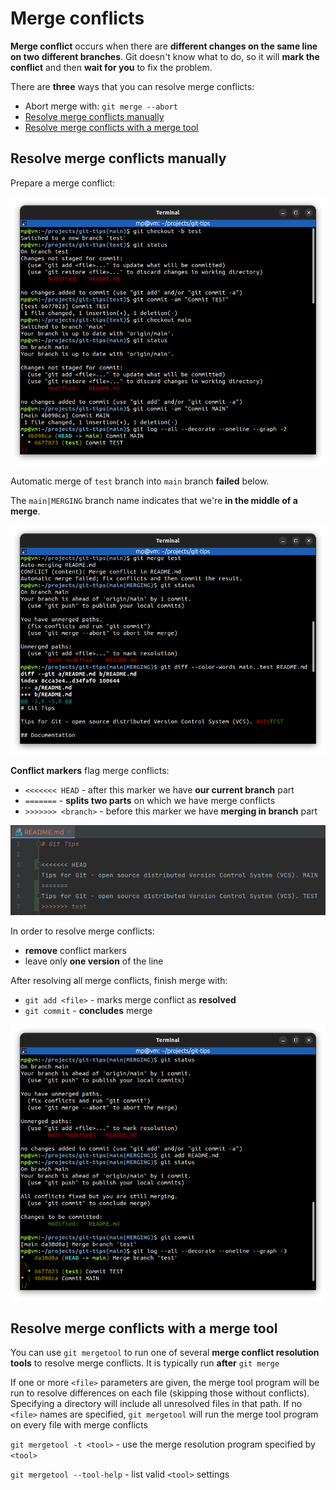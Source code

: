 # Merge conflicts

**Merge conflict** occurs when there are **different changes on the same line on two different branches**. Git doesn't know what to do, so it will **mark the conflict** and then **wait for you** to fix the problem.

There are **three** ways that you can resolve merge conflicts:

- Abort merge with: `git merge --abort`
- [Resolve merge conflicts manually](#resolve-merge-conflicts-manually)
- [Resolve merge conflicts with a merge tool](#resolve-merge-conflicts-with-a-merge-tool)

## Resolve merge conflicts manually

Prepare a merge conflict:

![](images/git-merge-before.png)

Automatic merge of `test` branch into `main` branch **failed** below.

The `main|MERGING` branch name indicates that we're **in the middle of a merge**.

![](images/git-merge-conflicts.png)

**Conflict markers** flag merge conflicts:
- `<<<<<<< HEAD` - after this marker we have **our current branch** part
- `=======` - **splits two parts** on which we have merge conflicts
- `>>>>>>> <branch>` - before this marker we have **merging in branch** part

![](images/git-merge-conflict-markers.png)

In order to resolve merge conflicts:
- **remove** conflict markers
- leave only **one version** of the line

After resolving all merge conflicts, finish merge with:
- `git add <file>` - marks merge conflict as **resolved**
- `git commit` - **concludes** merge

![](images/git-merge-after.png)

## Resolve merge conflicts with a merge tool

You can use `git mergetool` to run one of several **merge conflict resolution tools** to resolve merge conflicts. It is typically run **after** `git merge`

If one or more `<file>` parameters are given, the merge tool program will be run to resolve differences on each file (skipping those without conflicts). Specifying a directory will include all unresolved files in that path. If no `<file>` names are specified, `git mergetool` will run the merge tool program on every file with merge conflicts

`git mergetool -t <tool>` - use the merge resolution program specified by `<tool>`

`git mergetool --tool-help` - list valid `<tool>` settings